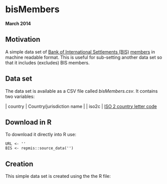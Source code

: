 bisMembers
==========

**March 2014**

## Motivation

A simple data set of [Bank of International Settlements (BIS)](http://www.bis.org/index.htm) [members](http://www.bis.org/about/orggov.htm) in machine readable format. This is useful for sub-setting another data set so that it includes (excludes) BIS members.

## Data set

The data set is available as a CSV file called *bisMembers.csv*. It contains two variables:

| country | Country/jurisdiction name |
| iso2c   | [ISO 2 country letter code](http://en.wikipedia.org/wiki/ISO_3166-1_alpha-2)

## Download in R

To download it directly into R use:

```{S}
URL <- ''
BIS <- repmis::source_data('')
```

## Creation

This simple data set is created using the the R file:   